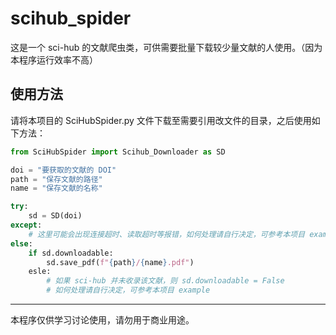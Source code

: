 # scihub_spider
这是一个 sci-hub 的文献爬虫类，可供需要批量下载较少量文献的人使用。（因为本程序运行效率不高）  
## 使用方法
请将本项目的 SciHubSpider.py 文件下载至需要引用改文件的目录，之后使用如下方法：
```python
from SciHubSpider import Scihub_Downloader as SD

doi = "要获取的文献的 DOI"
path = "保存文献的路径"
name = "保存文献的名称"

try:
    sd = SD(doi)
except:
    # 这里可能会出现连接超时、读取超时等报错，如何处理请自行决定，可参考本项目 example
else:
    if sd.downloadable:
        sd.save_pdf(f"{path}/{name}.pdf")
    esle:
        # 如果 sci-hub 并未收录该文献，则 sd.downloadable = False
        # 如何处理请自行决定，可参考本项目 example
```
  
------------------------------------
  
本程序仅供学习讨论使用，请勿用于商业用途。
